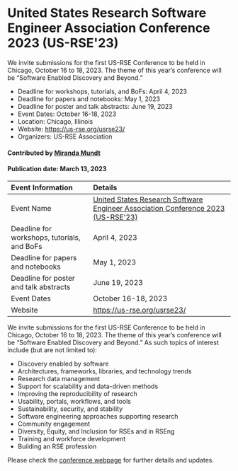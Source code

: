 # United States Research Software Engineer Association Conference 2023 (US-RSE'23)

<!-- deck text start --> 
We invite submissions for the first US-RSE Conference to be held in Chicago, October 16 to 18, 2023. The theme of this year’s conference will be “Software Enabled Discovery and Beyond.”
<!-- deck text ends -->

- Deadline for workshops, tutorials, and BoFs: April 4, 2023
- Deadline for papers and notebooks: May 1, 2023
- Deadline for poster and talk abstracts: June 19, 2023
- Event Dates: October 16-18, 2023
- Location: Chicago, Illinois
- Website: https://us-rse.org/usrse23/
- Organizers: US-RSE Association

#### Contributed by [Miranda Mundt](https://github.com/mrmundt/)

#### Publication date: March 13, 2023

Event Information | Details
:--- | :---			   
Event Name | [United States Research Software Engineer Association Conference 2023 (US-RSE'23)](https://us-rse.org/usrse23/)
Deadline for workshops, tutorials, and BoFs| April 4, 2023
Deadline for papers and notebooks| May 1, 2023
Deadline for poster and talk abstracts| June 19, 2023
Event Dates| October 16-18, 2023
Website | https://us-rse.org/usrse23/

We invite submissions for the first US-RSE Conference to be held in Chicago, October 16 to 18, 2023. The theme of this year’s conference will be “Software Enabled Discovery and Beyond.” As such topics of interest include (but are not limited to):

- Discovery enabled by software
- Architectures, frameworks, libraries, and technology trends
- Research data management
- Support for scalability and data-driven methods
- Improving the reproducibility of research
- Usability, portals, workflows, and tools
- Sustainability, security, and stability
- Software engineering approaches supporting research
- Community engagement
- Diversity, Equity, and Inclusion for RSEs and in RSEng
- Training and workforce development
- Building an RSE profession

Please check the [conference webpage](https://us-rse.org/usrse23/) for further details and updates.

<!---
Publish: yes
Pinned: no
Topics: conferences and workshops, Research Software Engineers
RSS update: 2023-03-13
--->
